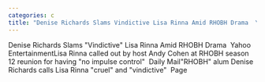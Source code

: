 ```yaml
---
categories: c
title: "Denise Richards Slams Vindictive Lisa Rinna Amid RHOBH Drama  Yahoo Entertainment"
---
```

Denise Richards Slams "Vindictive" Lisa Rinna Amid RHOBH Drama&nbsp;&nbsp;Yahoo EntertainmentLisa Rinna called out by host Andy Cohen at RHOBH season 12 reunion for having "no impulse control"&nbsp;&nbsp;Daily Mail"RHOBH" alum Denise Richards calls Lisa Rinna "cruel" and "vindictive"&nbsp;&nbsp;Page